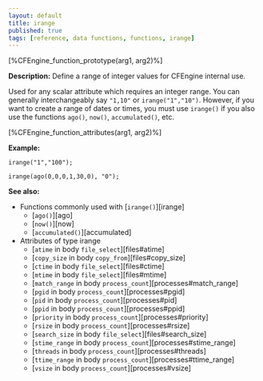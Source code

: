 ```yaml
---
layout: default
title: irange
published: true
tags: [reference, data functions, functions, irange]
---
```


[%CFEngine_function_prototype(arg1, arg2)%]

**Description:** Define a range of integer values for CFEngine internal use.

Used for any scalar attribute which requires an integer range. You can
generally interchangeably say `"1,10"` or `irange("1","10")`. However, if
you want to create a range of dates or times, you must use `irange()` if you
also use the functions `ago()`, `now()`, `accumulated()`, etc.

[%CFEngine_function_attributes(arg1, arg2)%]

**Example:**

```cf3
irange("1","100");

irange(ago(0,0,0,1,30,0), "0");
```

**See also:**

* Functions commonly used with [`irange()`][irange]
  * [`ago()`][ago]
  * [`now()`][now]
  * [`accumulated()`][accumulated]
* Attributes of type irange
    * [`atime` in body `file_select`][files#atime]
    * [`copy_size` in body `copy_from`][files#copy_size]
    * [`ctime` in body `file_select`][files#ctime]
    * [`mtime` in body `file_select`][files#mtime]
    * [`match_range` in body `process_count`][processes#match_range]
    * [`pgid` in body `process_count`][processes#pgid]
    * [`pid` in body `process_count`][processes#pid]
    * [`ppid` in body `process_count`][processes#ppid]
    * [`priority` in body `process_count`][processes#priority]
    * [`rsize` in body `process_count`][processes#rsize]
    * [`search_size` in body `file_select`][files#search_size]
    * [`stime_range` in body `process_count`][processes#stime_range]
    * [`threads` in body `process_count`][processes#threads]
    * [`ttime_range` in body `process_count`][processes#ttime_range]
    * [`vsize` in body `process_count`][processes#vsize]
